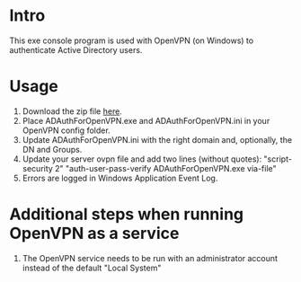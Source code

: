 # Intro #
This exe console program is used with OpenVPN (on Windows) to authenticate Active Directory users.

# Usage #
1. Download the zip file [here](https://github.com/markhuynh/ADAuthForOpenVPN/releases/download/1.0/ADAuthForOpenVPN.zip).
2. Place ADAuthForOpenVPN.exe and ADAuthForOpenVPN.ini in your OpenVPN config folder.
3. Update ADAuthForOpenVPN.ini with the right domain and, optionally, the DN and Groups.
4. Update your server ovpn file and add two lines (without quotes):
   "script-security 2"
   "auth-user-pass-verify ADAuthForOpenVPN.exe via-file"
5. Errors are logged in Windows Application Event Log.

# Additional steps when running OpenVPN as a service #
1. The OpenVPN service needs to be run with an administrator account instead of the default "Local System"
